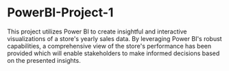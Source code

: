 # PowerBI-Project-1
This project utilizes Power BI to create insightful and interactive visualizations of a store's yearly sales data. By leveraging Power BI's robust capabilities, a comprehensive view of the store's performance has been provided which will enable stakeholders to make informed decisions based on the presented insights.
